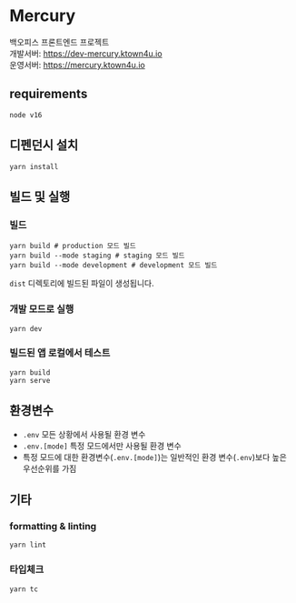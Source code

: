 # Mercury

백오피스 프론트엔드 프로젝트  
개발서버: https://dev-mercury.ktown4u.io  
운영서버: https://mercury.ktown4u.io

## requirements

```shell
node v16
```

## 디펜던시 설치

```shell
yarn install
```

## 빌드 및 실행

### 빌드

```shell
yarn build # production 모드 빌드
yarn build --mode staging # staging 모드 빌드
yarn build --mode development # development 모드 빌드
```

`dist` 디렉토리에 빌드된 파일이 생성됩니다.

### 개발 모드로 실행

```shell
yarn dev
```

### 빌드된 앱 로컬에서 테스트

```shell
yarn build
yarn serve
```

## 환경변수
- `.env` 모든 상황에서 사용될 환경 변수
- `.env.[mode]` 특정 모드에서만 사용될 환경 변수
- 특정 모드에 대한 환경변수(`.env.[mode]`)는 일반적인 환경 변수(`.env`)보다 높은 우선순위를 가짐

## 기타

### formatting & linting

```shell
yarn lint
```

### 타입체크

```shell
yarn tc
```
